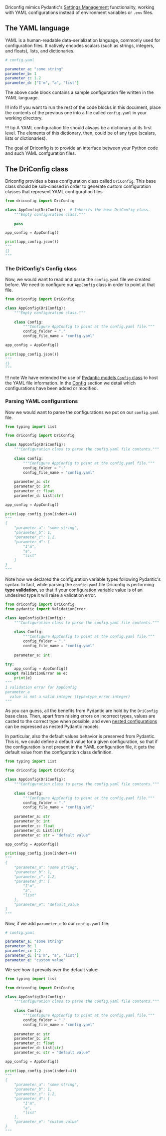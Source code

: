 Driconfig mimics Pydantic's [Settings Management](https://pydantic-docs.helpmanual.io/usage/settings/) 
functionality, working with YAML configurations instead of environment variables or `.env` files.

## The YAML language

YAML is a human-readable data-serialization language, commonly used for configuration files. 
It natively encodes scalars (such as strings, integers, and floats), lists, and dictionaries.

```yaml
# config.yaml

parameter_a: "some string"
parameter_b: 1
parameter_c: 1.2
parameter_d: ["I'm", "a", "list"]
```

The above code block contains a sample configuration file written in the YAML language. 

!!! info
    If you want to run the rest of the code blocks in this document, place the contents of the
    previous one into a file called `config.yaml` in your working directory.

!!! tip
    A YAML configuration file should always be a dictionary at its first level. 
    The elements of this dictionary, then, could be of any type (scalars, lists or dictionaries).

The goal of Driconfig is to provide an interface between your Python code and such YAML confguration files.

## The DriConfig class
Driconfig provides a base configuration class called `DriConfig`. This base class should be sub-classed in order
to generate custom configuration classes that represent YAML configuration files.

```python
from driconfig import DriConfig

class AppConfig(DriConfig):  # Inherits the base DriConfig class.
    """Empty configuration class."""
    
    pass

app_config = AppConfig()

print(app_config.json())
"""
{}
"""
```

### The DriConfig's Config class
Now, we would want to read and parse the `config.yaml` file we created before.
We need to configure our `AppConfig` class in order to point at that file.

```python
from driconfig import DriConfig

class AppConfig(DriConfig):
    """Empty configuration class."""
    
    class Config:
        """Configure AppConfig to point at the config.yaml file."""
        config_folder = "."
        config_file_name = "config.yaml"

app_config = AppConfig()
        
print(app_config.json())
"""
{}
"""
```

!!! note
    We have extended the use of 
    [Pydantic models `Config` class](https://pydantic-docs.helpmanual.io/usage/model_config/) 
    to host the YAML file information.
    In the [Config](config.md) section we detail which configurations have been
    added or modified.

### Parsing YAML configurations
Now we would want to parse the configurations we put on our `config.yaml` file.

```python
from typing import List

from driconfig import DriConfig

class AppConfig(DriConfig):
    """Configuration class to parse the config.yaml file contents."""
    
    class Config:
        """Configure AppConfig to point at the config.yaml file."""
        config_folder = "."
        config_file_name = "config.yaml"
        
    parameter_a: str
    parameter_b: int
    parameter_c: float
    parameter_d: List[str]

app_config = AppConfig()
        
print(app_config.json(indent=4))
"""
{
    "parameter_a": "some string",
    "parameter_b": 1,
    "parameter_c": 1.2,
    "parameter_d": [
        "I'm",
        "a",
        "list"
    ]
}
"""
```

Note how we declared the configuration variable types following Pydantic's syntax.
In fact, while parsing the `config.yaml` file Driconfig is performing **type validation**,
so that if your configuration variable value is of an undesired type it will raise a validation error.

```python
from driconfig import DriConfig
from pydantic import ValidationError

class AppConfig(DriConfig):
    """Configuration class to parse the config.yaml file contents."""
    
    class Config:
        """Configure AppConfig to point at the config.yaml file."""
        config_folder = "."
        config_file_name = "config.yaml"
        
    parameter_a: int

try:
    app_config = AppConfig()
except ValidationError as e:
    print(e)
"""
1 validation error for AppConfig
parameter_a
  value is not a valid integer (type=type_error.integer)
"""
```

As you can guess, all the benefits from Pydantic are hold by the `DriConfig` base class.
Then, apart from raising errors on incorrect types, values are casted to the correct
type when possible, and even [nested configurations](nested_models.md) can be expressed as nested Pydantic models.

In particular, also the default values behavior is preserved from Pydantic. This is, we could define
a default value for a given configuration, so that if the configuration is not present in the YAML
configuration file, it gets the default value from the configuration class definition.

```python hl_lines="17 32"
from typing import List

from driconfig import DriConfig

class AppConfig(DriConfig):
    """Configuration class to parse the config.yaml file contents."""
    
    class Config:
        """Configure AppConfig to point at the config.yaml file."""
        config_folder = "."
        config_file_name = "config.yaml"
        
    parameter_a: str
    parameter_b: int
    parameter_c: float
    parameter_d: List[str]
    parameter_e: str = "default value"

app_config = AppConfig()
        
print(app_config.json(indent=4))
"""
{
    "parameter_a": "some string",
    "parameter_b": 1,
    "parameter_c": 1.2,
    "parameter_d": [
        "I'm",
        "a",
        "list"
    ],
    "parameter_e": "default_value
}
"""
```

Now, if we add `parameter_e` to our `config.yaml` file:
```yaml hl_lines="7"
# config.yaml

parameter_a: "some string"
parameter_b: 1
parameter_c: 1.2
parameter_d: ["I'm", "a", "list"]
parameter_e: "custom value"
```
We see how it prevails over the default value:
```python hl_lines="32"
from typing import List

from driconfig import DriConfig

class AppConfig(DriConfig):
    """Configuration class to parse the config.yaml file contents."""
    
    class Config:
        """Configure AppConfig to point at the config.yaml file."""
        config_folder = "."
        config_file_name = "config.yaml"
        
    parameter_a: str
    parameter_b: int
    parameter_c: float
    parameter_d: List[str]
    parameter_e: str = "default value"

app_config = AppConfig()
        
print(app_config.json(indent=4))
"""
{
    "parameter_a": "some string",
    "parameter_b": 1,
    "parameter_c": 1.2,
    "parameter_d": [
        "I'm",
        "a",
        "list"
    ],
    "parameter_e": "custom value"
}
"""
```